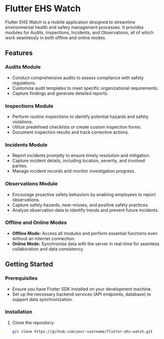 # Flutter EHS Watch

Flutter EHS Watch is a mobile application designed to streamline environmental health and safety management processes. It provides modules for Audits, Inspections, Incidents, and Observations, all of which work seamlessly in both offline and online modes.

## Features

### Audits Module
- Conduct comprehensive audits to assess compliance with safety regulations.
- Customize audit templates to meet specific organizational requirements.
- Capture findings and generate detailed reports.

### Inspections Module
- Perform routine inspections to identify potential hazards and safety violations.
- Utilize predefined checklists or create custom inspection forms.
- Document inspection results and track corrective actions.

### Incidents Module
- Report incidents promptly to ensure timely resolution and mitigation.
- Capture incident details, including location, severity, and involved parties.
- Manage incident records and monitor investigation progress.

### Observations Module
- Encourage proactive safety behaviors by enabling employees to report observations.
- Capture safety hazards, near-misses, and positive safety practices.
- Analyze observation data to identify trends and prevent future incidents.

### Offline and Online Modes
- **Offline Mode:** Access all modules and perform essential functions even without an internet connection.
- **Online Mode:** Synchronize data with the server in real-time for seamless collaboration and data consistency.

## Getting Started

### Prerequisites
- Ensure you have Flutter SDK installed on your development machine.
- Set up the necessary backend services (API endpoints, database) to support data synchronization.

### Installation
1. Clone the repository:
   ```bash
   git clone https://github.com/your-username/flutter-ehs-watch.git
